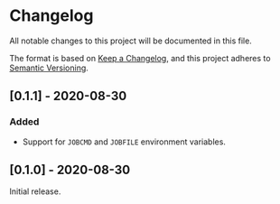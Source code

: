 # Changelog

All notable changes to this project will be documented in this file.

The format is based on [Keep a Changelog](https://keepachangelog.com/en/1.0.0/),
and this project adheres to [Semantic Versioning](https://semver.org/spec/v2.0.0.html).

## [0.1.1] - 2020-08-30

### Added

* Support for `JOBCMD` and `JOBFILE` environment variables.

## [0.1.0] - 2020-08-30

Initial release.